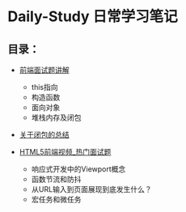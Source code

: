 # Daily-Study 日常学习笔记
## 目录：
- [前端面试题讲解](https://github.com/EsunR/Daily-Study/blob/master/Note/%E5%89%8D%E7%AB%AF%E9%9D%A2%E8%AF%95%E9%A2%98%E8%AE%B2%E8%A7%A3(THIS%E3%80%81%E6%9E%84%E9%80%A0%E5%87%BD%E6%95%B0%E3%80%81%E9%9D%A2%E5%90%91%E5%AF%B9%E8%B1%A1%E3%80%81%E5%A0%86%E6%A0%88%E5%86%85%E5%AD%98%E4%BB%A5%E5%8F%8A%E9%97%AD%E5%8C%85).md)
  - this指向
  - 构造函数
  - 面向对象
  - 堆栈内存及闭包

- [关于闭包的总结](https://github.com/EsunR/Daily-Study/blob/master/Note/%E9%97%AD%E5%8C%85%E6%80%BB%E7%BB%93.md)

- [HTML5前端视频_热门面试题](https://github.com/EsunR/Daily-Study/blob/master/Note/HTML5%E5%89%8D%E7%AB%AF%E8%A7%86%E9%A2%91_%E7%83%AD%E9%97%A8%E9%9D%A2%E8%AF%95%E9%A2%98.md)
  - 响应式开发中的Viewport概念
  - 函数节流和防抖
  - 从URL输入到页面展现到底发生什么？
  - 宏任务和微任务
